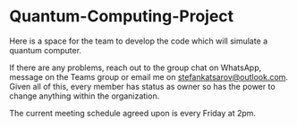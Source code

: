 # Quantum-Computing-Project

Here is a space for the team to develop the code which will simulate a quantum computer.

If there are any problems, reach out to the group chat on WhatsApp, message on the Teams group or email me on stefankatsarov@outlook.com. Given all of this, every member has status as owner so has the power to change anything within the organization.

The current meeting schedule agreed upon is every Friday at 2pm.
